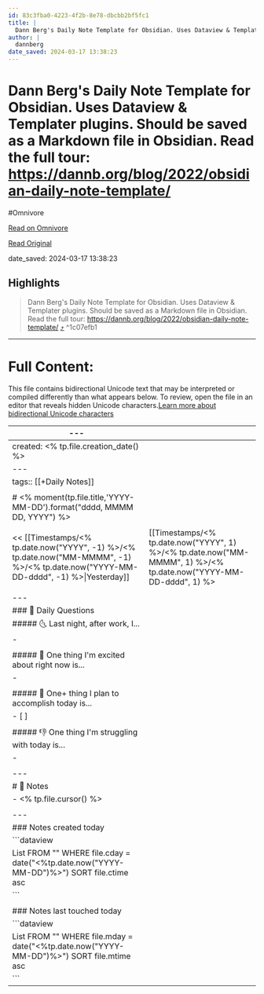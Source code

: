 ```yaml
---
id: 83c3fba0-4223-4f2b-8e78-dbcbb2bf5fc1
title: |
  Dann Berg's Daily Note Template for Obsidian. Uses Dataview & Templater plugins. Should be saved as a Markdown file in Obsidian. Read the full tour: https://dannb.org/blog/2022/obsidian-daily-note-template/
author: |
  dannberg
date_saved: 2024-03-17 13:38:23
---
```


# Dann Berg's Daily Note Template for Obsidian. Uses Dataview & Templater plugins. Should be saved as a Markdown file in Obsidian. Read the full tour: https://dannb.org/blog/2022/obsidian-daily-note-template/
#Omnivore

[Read on Omnivore](https://omnivore.app/me/dann-berg-s-daily-note-template-for-obsidian-uses-dataview-templ-18e4d7e3f16)

[Read Original](https://gist.github.com/dannberg/48ea2ba3fc0abdf3f219c6ad8bc78eb6)

date_saved: 2024-03-17 13:38:23


## Highlights

> Dann Berg's Daily Note Template for Obsidian. Uses Dataview & Templater plugins. Should be saved as a Markdown file in Obsidian. Read the full tour: https://dannb.org/blog/2022/obsidian-daily-note-template/ [⤴️](https://omnivore.app/me/dann-berg-s-daily-note-template-for-obsidian-uses-dataview-templ-18e4d7e3f16#1c07efb1-f3c4-43ac-a6d9-63b1e153cd06)  ^1c07efb1


--- 

# Full Content: 

 This file contains bidirectional Unicode text that may be interpreted or compiled differently than what appears below. To review, open the file in an editor that reveals hidden Unicode characters.[Learn more about bidirectional Unicode characters](https://github.co/hiddenchars) 

| \---                                                                                                                                     |                                                                                                                                     |
| ---------------------------------------------------------------------------------------------------------------------------------------- | ----------------------------------------------------------------------------------------------------------------------------------- |
| created: <% tp.file.creation\_date() %>                                                                                                  |                                                                                                                                     |
| \---                                                                                                                                     |                                                                                                                                     |
| tags:: \[\[+Daily Notes\]\]                                                                                                              |                                                                                                                                     |
|                                                                                                                                          |                                                                                                                                     |
| \# <% moment(tp.file.title,'YYYY-MM-DD').format("dddd, MMMM DD, YYYY") %>                                                                |                                                                                                                                     |
|                                                                                                                                          |                                                                                                                                     |
| << \[\[Timestamps/<% tp.date.now("YYYY", -1) %>/<% tp.date.now("MM-MMMM", -1) %>/<% tp.date.now("YYYY-MM-DD-dddd", -1) %>\|Yesterday\]\] | \[\[Timestamps/<% tp.date.now("YYYY", 1) %>/<% tp.date.now("MM-MMMM", 1) %>/<% tp.date.now("YYYY-MM-DD-dddd", 1) %>|Tomorrow\]\] >> |
|                                                                                                                                          |                                                                                                                                     |
| \---                                                                                                                                     |                                                                                                                                     |
| \### 📅 Daily Questions                                                                                                                  |                                                                                                                                     |
| \##### 🌜 Last night, after work, I...                                                                                                   |                                                                                                                                     |
| \-                                                                                                                                       |                                                                                                                                     |
|                                                                                                                                          |                                                                                                                                     |
| \##### 🙌 One thing I'm excited about right now is...                                                                                    |                                                                                                                                     |
| \-                                                                                                                                       |                                                                                                                                     |
|                                                                                                                                          |                                                                                                                                     |
| \##### 🚀 One+ thing I plan to accomplish today is...                                                                                    |                                                                                                                                     |
| \- \[ \]                                                                                                                                 |                                                                                                                                     |
|                                                                                                                                          |                                                                                                                                     |
| \##### 👎 One thing I'm struggling with today is...                                                                                      |                                                                                                                                     |
| \-                                                                                                                                       |                                                                                                                                     |
|                                                                                                                                          |                                                                                                                                     |
| \---                                                                                                                                     |                                                                                                                                     |
| \# 📝 Notes                                                                                                                              |                                                                                                                                     |
| \- <% tp.file.cursor() %>                                                                                                                |                                                                                                                                     |
|                                                                                                                                          |                                                                                                                                     |
| \---                                                                                                                                     |                                                                                                                                     |
| \### Notes created today                                                                                                                 |                                                                                                                                     |
| \`\`\`dataview                                                                                                                           |                                                                                                                                     |
| List FROM "" WHERE file.cday = date("<%tp.date.now("YYYY-MM-DD")%>") SORT file.ctime asc                                                 |                                                                                                                                     |
| \`\`\`                                                                                                                                   |                                                                                                                                     |
|                                                                                                                                          |                                                                                                                                     |
| \### Notes last touched today                                                                                                            |                                                                                                                                     |
| \`\`\`dataview                                                                                                                           |                                                                                                                                     |
| List FROM "" WHERE file.mday = date("<%tp.date.now("YYYY-MM-DD")%>") SORT file.mtime asc                                                 |                                                                                                                                     |
| \`\`\`                                                                                                                                   |                                                                                                                                     |

